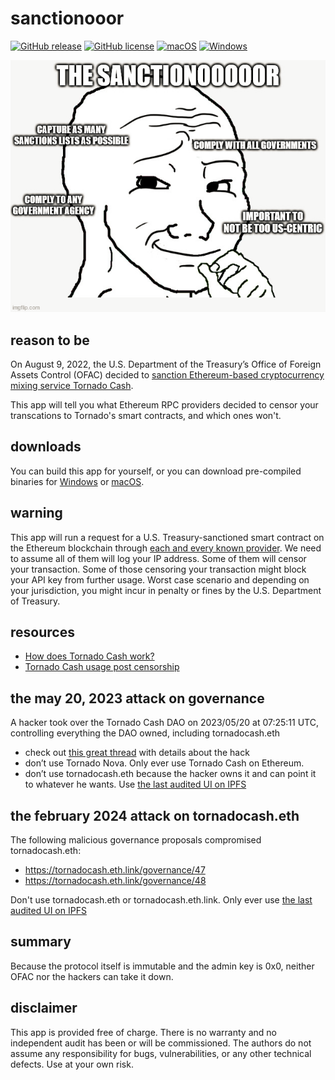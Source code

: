 # sanctionooor

[![GitHub release](https://img.shields.io/github/release/svanas/sanctionooor)](https://github.com/svanas/sanctionooor/releases/latest)
[![GitHub license](https://img.shields.io/github/license/svanas/sanctionooor)](https://github.com/svanas/sanctionooor/blob/main/LICENSE)
[![macOS](https://img.shields.io/badge/os-macOS-green)](https://github.com/svanas/sanctionooor/releases/latest/download/macOS.zip)
[![Windows](https://img.shields.io/badge/os-Windows-green)](https://github.com/svanas/sanctionooor/releases/latest/download/Windows.zip)

![](sanctionooor.png)

## reason to be

On August 9, 2022, the U.S. Department of the Treasury’s Office of Foreign Assets Control (OFAC) decided to [sanction Ethereum-based cryptocurrency mixing service Tornado Cash](https://home.treasury.gov/policy-issues/financial-sanctions/recent-actions/20220808).

This app will tell you what Ethereum RPC providers decided to censor your transcations to Tornado's smart contracts, and which ones won't.

## downloads

You can build this app for yourself, or you can download pre-compiled binaries for [Windows](https://github.com/svanas/sanctionooor/releases/latest/download/Windows.zip) or [macOS](https://github.com/svanas/sanctionooor/releases/latest/download/macOS.zip).

## warning

This app will run a request for a U.S. Treasury-sanctioned smart contract on the Ethereum blockchain through [each and every known provider](https://github.com/svanas/ethereum-node-list). We need to assume all of them will log your IP address. Some of them will censor your transaction. Some of those censoring your transaction might block your API key from further usage. Worst case scenario and depending on your jurisdiction, you might incur in penalty or fines by the U.S. Department of Treasury.

## resources

* [How does Tornado Cash work?](https://www.coincenter.org/education/advanced-topics/how-does-tornado-cash-work)
* [Tornado Cash usage post censorship](https://hackmd.io/@gozzy/tornado-cash-post-censorship)

## the may 20, 2023 attack on governance

A hacker took over the Tornado Cash DAO on 2023/05/20 at 07:25:11 UTC, controlling everything the DAO owned, including tornadocash.eth

* check out [this great thread](https://twitter.com/mesquka/status/1660056267753422849) with details about the hack
* don’t use Tornado Nova. Only ever use Tornado Cash on Ethereum.
* don’t use tornadocash.eth because the hacker owns it and can point it to whatever he wants. Use [the last audited UI on IPFS](https://cloudflare-ipfs.com/ipfs/bafybeiezldbnvyjgwevp4cdpu44xwsxxas56jz763jmicojsa6hm3l3rum/)

## the february 2024 attack on tornadocash.eth

The following malicious governance proposals compromised tornadocash.eth:
* https://tornadocash.eth.link/governance/47
* https://tornadocash.eth.link/governance/48

Don't use tornadocash.eth or tornadocash.eth.link. Only ever use [the last audited UI on IPFS](https://cloudflare-ipfs.com/ipfs/bafybeiezldbnvyjgwevp4cdpu44xwsxxas56jz763jmicojsa6hm3l3rum/)

## summary

Because the protocol itself is immutable and the admin key is 0x0, neither OFAC nor the hackers can take it down.

## disclaimer

This app is provided free of charge. There is no warranty and no independent audit has been or will be commissioned. The authors do not assume any responsibility for bugs, vulnerabilities, or any other technical defects. Use at your own risk.
